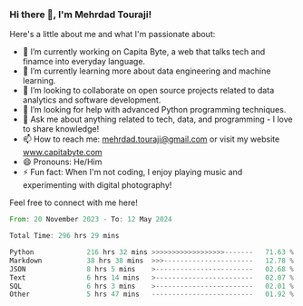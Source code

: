 ### Hi there 👋, I'm Mehrdad Touraji!


Here's a little about me and what I'm passionate about:

- 🔭 I’m currently working on Capita Byte, a web that talks tech and finamce into everyday language.
- 🌱 I’m currently learning more about data engineering and machine learning.
- 👯 I’m looking to collaborate on open source projects related to data analytics and software development.
- 🤔 I’m looking for help with advanced Python programming techniques.
- 💬 Ask me about anything related to tech, data, and programming - I love to share knowledge!
- 📫 How to reach me: mehrdad.touraji@gmail.com or visit my website www.capitabyte.com
- 😄 Pronouns: He/Him
- ⚡ Fun fact: When I'm not coding, I enjoy playing music and experimenting with digital photography!

Feel free to connect with me here!


<!--START_SECTION:waka-->

```rust
From: 20 November 2023 - To: 12 May 2024

Total Time: 296 hrs 29 mins

Python             216 hrs 32 mins >>>>>>>>>>>>>>>>>>-------   71.63 %
Markdown           38 hrs 38 mins  >>>----------------------   12.78 %
JSON               8 hrs 5 mins    >------------------------   02.68 %
Text               6 hrs 14 mins   >------------------------   02.07 %
SQL                6 hrs 3 mins    >------------------------   02.01 %
Other              5 hrs 47 mins   -------------------------   01.92 %
```

<!--END_SECTION:waka-->
